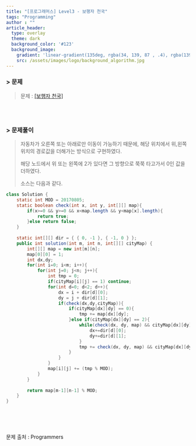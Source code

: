 ```yaml
---
title: "[프로그래머스] Level3 - 보행자 천국"
tags: "Programming"
author : ""
article_header:
  type: overlay
  theme: dark
  background_color: '#123'
  background_image:
    gradient: 'linear-gradient(135deg, rgba(34, 139, 87 , .4), rgba(139, 34, 139, .4))'
    src: /assets/images/logo/background_algorithm.jpg
---
```


### > 문제

> 문제 : [[보행자 천국]](https://programmers.co.kr/learn/courses/30/lessons/1832)

<br>

<br>

### > 문제풀이

> 자동차가 오른쪽 또는 아래로만 이동이 가능하기 때문에, 해당 위치에서 위,왼쪽 위치의 경로값을 더해가는 방식으로 구현하였다.
>
> 해당 노드에서 위 또는 왼쪽에 2가 있다면 그 방향으로 쭉쭉 타고가서 0인 값을 더하였다. 
>
> 소스는 다음과 같다.

```java
class Solution {
    static int MOD = 20170805;
    static boolean check(int x, int y, int[][] map){
        if(x>=0 && y>=0 && x<map.length && y<map[x].length){
            return true;
        }else return false;
    }
    
    static int[][] dir = { { 0, -1 }, { -1, 0 } };
    public int solution(int m, int n, int[][] cityMap) {
        int[][] map = new int[m][n];
        map[0][0] = 1;
        int dx,dy;
        for(int i=0; i<m; i++){
            for(int j=0; j<n; j++){
                int tmp = 0;
                if(cityMap[i][j] == 1) continue;
                for(int d=0; d<2; d++){
                    dx = i + dir[d][0];
                    dy = j + dir[d][1];
                    if(check(dx,dy,cityMap)){
                        if(cityMap[dx][dy] == 0){
                            tmp += map[dx][dy];
                        }else if(cityMap[dx][dy] == 2){
                        	while(check(dx, dy, map) && cityMap[dx][dy] == 2) {
                        		dx+=dir[d][0];
                        		dy+=dir[d][1];
                        	}
                            tmp += check(dx, dy, map) && cityMap[dx][dy] == 0 ? map[dx][dy] : 0;
                        }
                    }
                }
                map[i][j] += (tmp % MOD);
            }
        }
        
        return map[m-1][n-1] % MOD;
    }
}
```



<br/>

<br/>

<br/>

문제 출처 : Programmers

<br/>

<br/>

<br/>